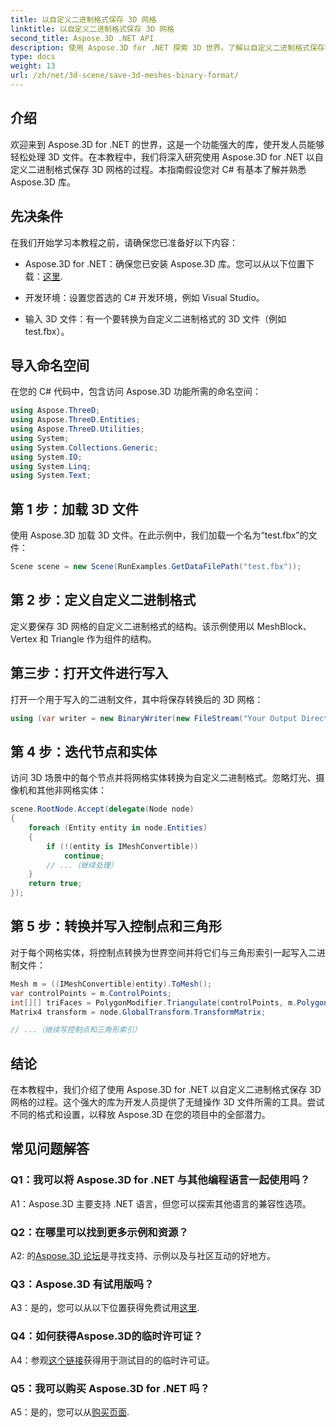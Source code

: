 ```yaml
---
title: 以自定义二进制格式保存 3D 网格
linktitle: 以自定义二进制格式保存 3D 网格
second_title: Aspose.3D .NET API
description: 使用 Aspose.3D for .NET 探索 3D 世界。了解以自定义二进制格式保存网格。
type: docs
weight: 13
url: /zh/net/3d-scene/save-3d-meshes-binary-format/
---
```

## 介绍

欢迎来到 Aspose.3D for .NET 的世界，这是一个功能强大的库，使开发人员能够轻松处理 3D 文件。在本教程中，我们将深入研究使用 Aspose.3D for .NET 以自定义二进制格式保存 3D 网格的过程。本指南假设您对 C# 有基本了解并熟悉 Aspose.3D 库。

## 先决条件

在我们开始学习本教程之前，请确保您已准备好以下内容：

- Aspose.3D for .NET：确保您已安装 Aspose.3D 库。您可以从以下位置下载：[这里](https://releases.aspose.com/3d/net/).

- 开发环境：设置您首选的 C# 开发环境，例如 Visual Studio。

- 输入 3D 文件：有一个要转换为自定义二进制格式的 3D 文件（例如 test.fbx）。

## 导入命名空间

在您的 C# 代码中，包含访问 Aspose.3D 功能所需的命名空间：

```csharp
using Aspose.ThreeD;
using Aspose.ThreeD.Entities;
using Aspose.ThreeD.Utilities;
using System;
using System.Collections.Generic;
using System.IO;
using System.Linq;
using System.Text;
```

## 第 1 步：加载 3D 文件

使用 Aspose.3D 加载 3D 文件。在此示例中，我们加载一个名为“test.fbx”的文件：

```csharp
Scene scene = new Scene(RunExamples.GetDataFilePath("test.fbx"));
```

## 第 2 步：定义自定义二进制格式

定义要保存 3D 网格的自定义二进制格式的结构。该示例使用以 MeshBlock、Vertex 和 Triangle 作为组件的结构。

## 第三步：打开文件进行写入

打开一个用于写入的二进制文件，其中将保存转换后的 3D 网格：

```csharp
using (var writer = new BinaryWriter(new FileStream("Your Output Directory" + "Save3DMeshesInCustomBinaryFormat_out", FileMode.Create, FileAccess.Write)))
```

## 第 4 步：迭代节点和实体

访问 3D 场景中的每个节点并将网格实体转换为自定义二进制格式。忽略灯光、摄像机和其他非网格实体：

```csharp
scene.RootNode.Accept(delegate(Node node)
{
    foreach (Entity entity in node.Entities)
    {
        if (!(entity is IMeshConvertible))
            continue;
        // ...（继续处理）
    }
    return true;
});
```

## 第 5 步：转换并写入控制点和三角形

对于每个网格实体，将控制点转换为世界空间并将它们与三角形索引一起写入二进制文件：

```csharp
Mesh m = ((IMeshConvertible)entity).ToMesh();
var controlPoints = m.ControlPoints;
int[][] triFaces = PolygonModifier.Triangulate(controlPoints, m.Polygons);
Matrix4 transform = node.GlobalTransform.TransformMatrix;

// ...（继续写控制点和三角形索引）
```

## 结论

在本教程中，我们介绍了使用 Aspose.3D for .NET 以自定义二进制格式保存 3D 网格的过程。这个强大的库为开发人员提供了无缝操作 3D 文件所需的工具。尝试不同的格式和设置，以释放 Aspose.3D 在您的项目中的全部潜力。

## 常见问题解答

### Q1：我可以将 Aspose.3D for .NET 与其他编程语言一起使用吗？

A1：Aspose.3D 主要支持 .NET 语言，但您可以探索其他语言的兼容性选项。

### Q2：在哪里可以找到更多示例和资源？

 A2: 的[Aspose.3D 论坛](https://forum.aspose.com/c/3d/18)是寻找支持、示例以及与社区互动的好地方。

### Q3：Aspose.3D 有试用版吗？

 A3：是的，您可以从以下位置获得免费试用[这里](https://releases.aspose.com/).

### Q4：如何获得Aspose.3D的临时许可证？

 A4：参观[这个链接](https://purchase.aspose.com/temporary-license/)获得用于测试目的的临时许可证。

### Q5：我可以购买 Aspose.3D for .NET 吗？

 A5：是的，您可以从[购买页面](https://purchase.aspose.com/buy).